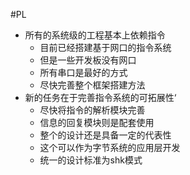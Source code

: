 #PL 
* 所有的系统级的工程基本上依赖指令
	* 目前已经搭建基于网口的指令系统
	* 但是一些开发板没有网口
	* 所有串口是最好的方式
	* 尽快完善整个框架搭建方法
* 新的任务在于完善指令系统的可拓展性‘
	* 尽快将指令的解析模块完善
	* 信息的回复模块则是配套使用
	* 整个的设计还是具备一定的代表性
	* 这个可以作为字节系统的应用层开发
	* 统一的设计标准为shk模式
